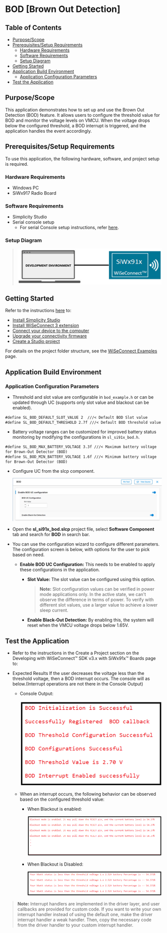 # BOD [Brown Out Detection]

## Table of Contents

- [Purpose/Scope](#purposescope)
- [Prerequisites/Setup Requirements](#prerequisitessetup-requirements)
  - [Hardware Requirements](#hardware-requirements)
  - [Software Requirements](#software-requirements)
  - [Setup Diagram](#setup-diagram)
- [Getting Started](#getting-started)
- [Application Build Environment](#application-build-environment)
  - [Application Configuration Parameters](#application-configuration-parameters)
- [Test the Application](#test-the-application)

## Purpose/Scope

This application demonstrates how to set up and use the Brown Out Detection (BOD) feature. It allows users to configure the threshold value for BOD and monitor the voltage levels on VMCU. When the voltage drops below the configured threshold, a BOD interrupt is triggered, and the application handles the event accordingly.


## Prerequisites/Setup Requirements

To use this application, the following hardware, software, and project setup is required.

### Hardware Requirements
- Windows PC
- SiWx917 Radio Board

### Software Requirements

- Simplicity Studio
- Serial console setup
  - For serial Console setup instructions, refer [here](https://docs.silabs.com/wiseconnect/latest/wiseconnect-developers-guide-developing-for-silabs-hosts/#console-input-and-output).
### Setup Diagram

> ![Figure: Introduction](resources/readme/setupdiagram.png)

## Getting Started

Refer to the instructions [here](https://docs.silabs.com/wiseconnect/latest/wiseconnect-getting-started/) to:

- [Install Simplicity Studio](https://docs.silabs.com/wiseconnect/latest/wiseconnect-developers-guide-developing-for-silabs-hosts/#install-simplicity-studio)
- [Install WiSeConnect 3 extension](https://docs.silabs.com/wiseconnect/latest/wiseconnect-developers-guide-developing-for-silabs-hosts/#install-the-wi-se-connect-3-extension)
- [Connect your device to the computer](https://docs.silabs.com/wiseconnect/latest/wiseconnect-developers-guide-developing-for-silabs-hosts/#connect-si-wx91x-to-computer)
- [Upgrade your connectivity firmware](https://docs.silabs.com/wiseconnect/latest/wiseconnect-developers-guide-developing-for-silabs-hosts/#update-si-wx91x-connectivity-firmware)
- [Create a Studio project](https://docs.silabs.com/wiseconnect/latest/wiseconnect-developers-guide-developing-for-silabs-hosts/#create-a-project)

For details on the project folder structure, see the [WiSeConnect Examples](https://docs.silabs.com/wiseconnect/latest/wiseconnect-examples/#example-folder-structure) page.

## Application Build Environment

### Application Configuration Parameters
  - Threshold and slot value are configurable in `bod_example.h` or can be updated through UC (supports only slot value and blackout can be enabled).
  ```
#define SL_BOD_DEFAULT_SLOT_VALUE 2  ///< Default BOD Slot value
#define SL_BOD_DEFAULT_THRESHOLD 2.7f ///< Default BOD threshold value
```
  - Battery voltage ranges can be customized for improved battery status monitoring by modifying the configurations in `sl_si91x_bod.h`.

  ```
  #define SL_BOD_MAX_BATTERY_VOLTAGE 3.3f ///< Maximum battery voltage for Brown-Out Detector (BOD)
  #define SL_BOD_MIN_BATTERY_VOLTAGE 1.6f ///< Minimum battery voltage for Brown-Out Detector (BOD)
  ```

- Configure UC from the slcp component.

  ![Figure: Introduction](resources/uc_screen/bod_uc_screen.png)

- Open  the **sl_si91x_bod.slcp** project file, select **Software Component** tab and search for **BOD** in search bar.
- You can use the configuration wizard to configure different parameters. The configuration screen is below, with options for the user to pick based on need.

  - **Enable BOD UC Configuration:** This needs to be enabled to apply these configurations in the application.
    - **Slot Value:** The slot value can be configured using this option.
      > **Note:** Slot configuration values can be verified in power mode applications only. In the active state, we can't observe the difference in terms of power. To verify with different slot values, use a larger value to achieve a lower sleep current.


    - **Enable Black-Out Detection:** By enabling this, the system will reset when the VMCU voltage drops below 1.65V.

## Test the Application
- Refer to the instructions in the Create a Project section on the Developing with WiSeConnect™ SDK v3.x with SiWx91x™ Boards page to:

- Expected Results
If the user decreases the voltage less than the threshold voltage, then a BOD interrupt occurs.
The console will as below.(Interrupt operations are not there in the Console Output)

  - Console Output:

    ![Figure: Introduction](resources/readme/bod_result_console.png)

  - When an interrupt occurs, the following behavior can be observed based on the configured threshold value:

    - When Blackout is enabled:

      ![Figure: Introduction](resources/readme/bod_interrupt_result_console.png)
    
    - When Blackout is Disabled:

      ![Figure: Introduction](resources/readme/bod_interrupt_result_console_DisableBlkot.png)

> **Note:** Interrupt handlers are implemented in the driver layer, and user callbacks are provided for custom code. If you want to write your own interrupt handler instead of using the default one, make the driver interrupt handler a weak handler. Then, copy the necessary code from the driver handler to your custom interrupt handler.
